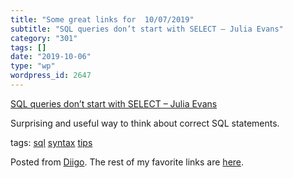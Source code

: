 ```yaml
---
title: "Some great links for  10/07/2019"
subtitle: "SQL queries don’t start with SELECT – Julia Evans"
category: "301"
tags: []
date: "2019-10-06"
type: "wp"
wordpress_id: 2647
---
```

[SQL queries don’t start with SELECT – Julia Evans](https://jvns.ca/blog/2019/10/03/sql-queries-don-t-start-with-select/) 

Surprising and useful way to think about correct SQL statements. 

 tags: [sql](https://www.diigo.com/user/pitosalas/sql) [syntax](https://www.diigo.com/user/pitosalas/syntax) [tips](https://www.diigo.com/user/pitosalas/tips)

Posted from [Diigo](https://www.diigo.com). The rest of my favorite links are [here](https://www.diigo.com/user/pitosalas).